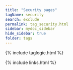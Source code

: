 ```yaml
---
title: "Security pages"
tagName: security
search: exclude
permalink: tag_security.html
sidebar: mydoc_sidebar
hide_sidebar: true
folder: tags
---
```


{% include taglogic.html %}

{% include links.html %}
